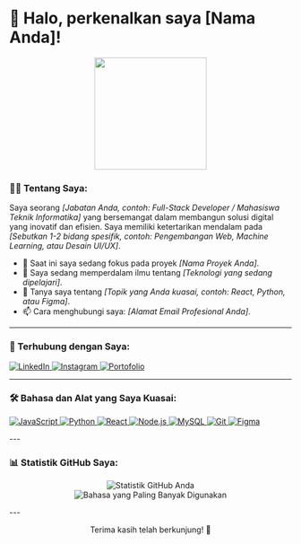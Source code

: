 # 👋 Halo, perkenalkan saya [Nama Anda]!

<p align="center">
  <img src="https://media.giphy.com/media/v1.Y2lkPTc5MGI3NjExd2RjdjByd29uNXdleWx0cmQ3dWFpcnhycjJtN2V2bDdwdGt2Mnp0YiZlcD12MV9pbnRlcm5hbF9naWZfYnlfaWQmY3Q9Zw/bGgsc5hpueFgs/giphy.gif" width="200"/>
</p>

### 👨‍💻 Tentang Saya:
Saya seorang *[Jabatan Anda, contoh: Full-Stack Developer / Mahasiswa Teknik Informatika]* yang bersemangat dalam membangun solusi digital yang inovatif dan efisien. Saya memiliki ketertarikan mendalam pada *[Sebutkan 1-2 bidang spesifik, contoh: Pengembangan Web, Machine Learning, atau Desain UI/UX]*.

- 🔭 Saat ini saya sedang fokus pada proyek *[Nama Proyek Anda]*.
- 🌱 Saya sedang memperdalam ilmu tentang *[Teknologi yang sedang dipelajari]*.
- 💬 Tanya saya tentang *[Topik yang Anda kuasai, contoh: React, Python, atau Figma]*.
- 📫 Cara menghubungi saya: *[Alamat Email Profesional Anda]*.

---

### 🔗 Terhubung dengan Saya:
<p align="left">
  <a href="https://www.linkedin.com/in/username-linkedin-anda" target="_blank">
    <img src="https://img.shields.io/badge/LinkedIn-0077B5?style=for-the-badge&logo=linkedin&logoColor=white" alt="LinkedIn"/>
  </a>
  <a href="https://www.instagram.com/username-instagram-anda" target="_blank">
    <img src="https://img.shields.io/badge/Instagram-E4405F?style=for-the-badge&logo=instagram&logoColor=white" alt="Instagram"/>
  </a>
  <a href="https://link-portofolio-anda.com" target="_blank">
    <img src="https://img.shields.io/badge/Portofolio-000000?style=for-the-badge&logo=briefcase&logoColor=white" alt="Portofolio"/>
  </a>
</p>

---

### 🛠 Bahasa dan Alat yang Saya Kuasai:
<p align="left">
  <a href="https://developer.mozilla.org/en-US/docs/Web/JavaScript" target="_blank" rel="noreferrer">
    <img src="https://img.shields.io/badge/JavaScript-F7DF1E?style=for-the-badge&logo=javascript&logoColor=black" alt="JavaScript"/>
  </a>
  <a href="https://www.python.org" target="_blank" rel="noreferrer">
    <img src="https://img.shields.io/badge/Python-3776AB?style=for-the-badge&logo=python&logoColor=white" alt="Python"/>
  </a>
  <a href="https://reactjs.org/" target="_blank" rel="noreferrer">
    <img src="https://img.shields.io/badge/React-61DAFB?style=for-the-badge&logo=react&logoColor=black" alt="React"/>
  </a>
  <a href="https://nodejs.org" target="_blank" rel="noreferrer">
    <img src="https://img.shields.io/badge/Node.js-339933?style=for-the-badge&logo=nodedotjs&logoColor=white" alt="Node.js"/>
  </a>
  <a href="https://www.mysql.com/" target="_blank" rel="noreferrer">
    <img src="https://img.shields.io/badge/MySQL-4479A1?style=for-the-badge&logo=mysql&logoColor=white" alt="MySQL"/>
  </a>
  <a href="https://git-scm.com/" target="_blank" rel="noreferrer">
    <img src="https://img.shields.io/badge/GIT-E44C30?style=for-the-badge&logo=git&logoColor=white" alt="Git"/>
  </a>
  <a href="https://www.figma.com/" target="_blank" rel="noreferrer">
    <img src="https://img.shields.io/badge/Figma-F24E1E?style=for-the-badge&logo=figma&logoColor=white" alt="Figma"/>
  </a>
</p>
---

### 📊 Statistik GitHub Saya:
<p align="center">
  <img align="center" src="https://github-readme-stats.vercel.app/api?username=username-github-anda&show_icons=true&theme=tokyonight&include_all_commits=true&count_private=true" alt="Statistik GitHub Anda"/>
  <br/>
  <img align="center" src="https://github-readme-stats.vercel.app/api/top-langs/?username=username-github-anda&layout=compact&theme=tokyonight" alt="Bahasa yang Paling Banyak Digunakan"/>
</p>
---

<p align="center">Terima kasih telah berkunjung! 🙏</p>
